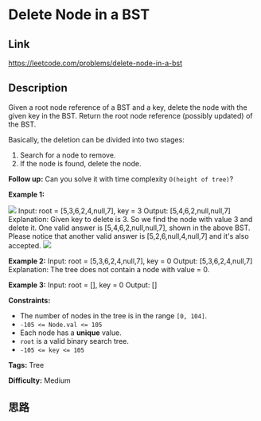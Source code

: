 # Delete Node in a BST

## Link

https://leetcode.com/problems/delete-node-in-a-bst


## Description

Given a root node reference of a BST and a key, delete the node with the given
key in the BST. Return the root node reference (possibly updated) of the BST.

Basically, the deletion can be divided into two stages:

  1. Search for a node to remove.
  2. If the node is found, delete the node.

**Follow up:**  Can you solve it with time complexity `O(height of tree)`?



**Example 1:**

![](https://assets.leetcode.com/uploads/2020/09/04/del_node_1.jpg)
            Input: root = [5,3,6,2,4,null,7], key = 3    Output: [5,4,6,2,null,null,7]    Explanation: Given key to delete is 3. So we find the node with value 3 and delete it.    One valid answer is [5,4,6,2,null,null,7], shown in the above BST.    Please notice that another valid answer is [5,2,6,null,4,null,7] and it's also accepted.    ![](https://assets.leetcode.com/uploads/2020/09/04/del_node_supp.jpg)    

**Example 2:**
            Input: root = [5,3,6,2,4,null,7], key = 0    Output: [5,3,6,2,4,null,7]    Explanation: The tree does not contain a node with value = 0.    

**Example 3:**
            Input: root = [], key = 0    Output: []    



**Constraints:**

  * The number of nodes in the tree is in the range `[0, 104]`.
  * `-105 <= Node.val <= 105`
  * Each node has a **unique** value.
  * `root` is a valid binary search tree.
  * `-105 <= key <= 105`


**Tags:** Tree

**Difficulty:** Medium

## 思路

[title]: https://leetcode.com/problems/delete-node-in-a-bst
